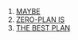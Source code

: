 1. [MAYBE](https://www.haeramk.im)
2. [ZERO-PLAN IS](https://www.haeramk.im)
3. [THE BEST PLAN](https://www.haeramk.im)
